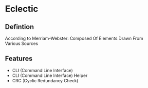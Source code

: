 # Eclectic
## Defintion
According to Merriam-Webster: Composed Of Elements Drawn From Various Sources
## Features
* CLI (Command Line Interface)
* CLI (Command Line Interface) Helper
* CRC (Cyclic Redundancy Check)
